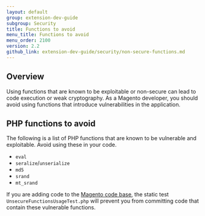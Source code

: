 ```yaml
---
layout: default
group: extension-dev-guide
subgroup: Security
title: Functions to avoid
menu_title: Functions to avoid
menu_order: 2100
version: 2.2
github_link: extension-dev-guide/security/non-secure-functions.md
---
```


## Overview

Using functions that are known to be exploitable or non-secure can lead to code execution or weak cryptography.
As a Magento developer, you should avoid using functions that introduce vulnerabilities in the application.

## PHP functions to avoid

The following is a list of PHP functions that are known to be vulnerable and exploitable.
Avoid using these in your code.

* `eval`
* `seralize`/`unserialize`
* `md5`
* `srand`
* `mt_srand`

If you are adding code to the [Magento code base](https://github.com/magento/magento2), the static test `UnsecureFunctionsUsageTest.php` will prevent you from committing code that contain these vulnerable functions.
